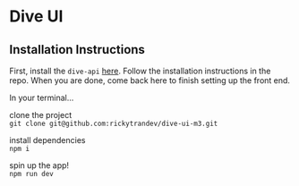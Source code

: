 # Dive UI

## Installation Instructions
First, install the `dive-api` [here](https://github.com/rickytrandev/dive-api-m3). Follow the installation instructions in the repo. When you are done, come back here to finish setting up the front end.

In your terminal...

clone the project  
`git clone git@github.com:rickytrandev/dive-ui-m3.git`  

install dependencies  
`npm i`  

spin up the app!  
`npm run dev`
